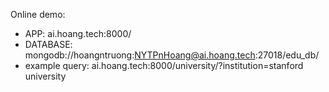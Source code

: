 Online demo:

- APP: ai.hoang.tech:8000/
- DATABASE: mongodb://hoangntruong:NYTPnHoang@ai.hoang.tech:27018/edu_db/
- example query: ai.hoang.tech:8000/university/?institution=stanford university


